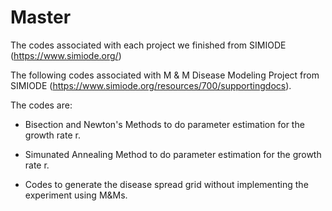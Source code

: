 # Master
The codes associated with each project we finished from SIMIODE (https://www.simiode.org/)

The following codes associated with M & M Disease Modeling Project from SIMIODE (https://www.simiode.org/resources/700/supportingdocs). 

The codes are:

- Bisection and Newton's Methods to do parameter estimation for the growth rate r.

- Simunated Annealing Method to do parameter estimation for the growth rate r.

- Codes to generate the disease spread grid without implementing the experiment using M&Ms.
